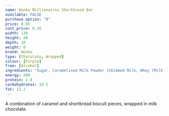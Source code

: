 ```yaml
---
name: Wonka Millionaires Shortbread Bar
available: FALSE
purchase_option: "0"
price: 0.65
cost_price: 0.26
width: 130
height: 40
depth: 10
weight: 0
brand: Wonka
type: [Chocolate, Wrapped]
colour: [Purple]
free: [Alcohol]
ingredients: "Sugar, Caramelised Milk Powder (Skimmed Milk, Whey (Milk), Sugar, Butter, Flavouring), Vegetable Fat, Cocoa Butter, Skimmed Milk Powder, Whole Milk Powder, Biscuit Crumbs (Corn Flour, Sugar, Water, Butter, Dextrose, Vegetable Oil, Hazelnuts, Corn and Tapioca Starches, Whey Powder (Milk), Raising Agents: Ammonium Bicarbonate, Sodium Bicarbonate; Flavouring, Salt), Cocoa Mass, Vegetable Fat, Milk Fat, Whey Powder (Milk), Lactose (Milk), Emulsifier (Sunflower Lecithin), Flavourings, Colour (Paprika Extract), Salt."
energy: 200
protein: 2.8
carbohydrates: 19.5
fat: 12.2
---
```

A combination of caramel and shortbread biscuit pieces, wrapped in milk chocolate.